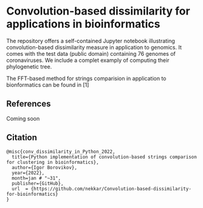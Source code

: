 # Convolution-based dissimilarity for applications in bioinformatics

The repository offers a self-contained Jupyter notebook illustrating convolution-based dissimilarity measure in application to genomics. It comes with the test data (public domain) containing 76 genomes of coronaviruses. We include a complet examply of computing their phylogenetic tree.

The FFT-based method for strings comparision in application to bionformatics can be found in [1]

## References

Coming soon

## Citation

    @misc{conv_dissimilarity_in_Python_2022,
      title={Python implementation of convolution-based strings comparison for clustering in bioinformatics},
      author={Igor Borovikov},
      year={2022},
      month=jan # "~31",
      publisher={GitHub},
      url  = {https://github.com/nekkar/Convolution-based-dissimilarity-for-bioinformatics}
    }
